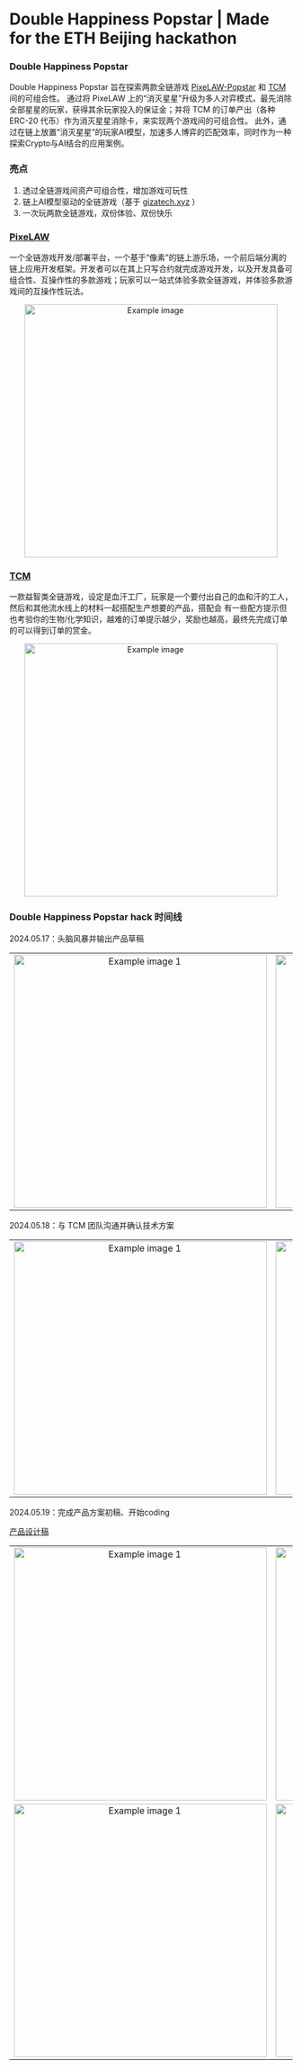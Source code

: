# Double Happiness Popstar | Made for the ETH Beijing hackathon

### Double Happiness Popstar
Double Happiness Popstar 旨在探索两款全链游戏 [PixeLAW-Popstar](https://mud.pixelaw.xyz/) 和 [TCM](https://thiscursedmachine.fun/) 间的可组合性。
通过将 PixeLAW 上的“消灭星星”升级为多人对弈模式，最先消除全部星星的玩家，获得其余玩家投入的保证金；并将 TCM 的订单产出（各种 ERC-20 代币）作为消灭星星消除卡，来实现两个游戏间的可组合性。
此外，通过在链上放置“消灭星星”的玩家AI模型，加速多人博弈的匹配效率，同时作为一种探索Crypto与AI结合的应用案例。

### 亮点
1. 透过全链游戏间资产可组合性，增加游戏可玩性
2. 链上AI模型驱动的全链游戏（基于 [gizatech.xyz](https://www.gizatech.xyz/) ）
3. 一次玩两款全链游戏，双份体验、双份快乐

### [PixeLAW](https://mud.pixelaw.xyz/) 
一个全链游戏开发/部署平台，一个基于“像素”的链上游乐场，一个前后端分离的链上应用开发框架。开发者可以在其上只写合约就完成游戏开发，以及开发具备可组合性、互操作性的多款游戏；玩家可以一站式体验多款全链游戏，并体验多款游戏间的互操作性玩法。
<p align="center">
  <img src="https://github.com/k1ic/double_happiness_popstar/assets/5465932/3e4e8d98-7935-4c82-a4ec-065395b57a04" alt="Example image" height="450">
</p>

### [TCM](https://thiscursedmachine.fun/) 
一款益智类全链游戏，设定是血汗工厂，玩家是一个要付出自己的血和汗的工人，然后和其他流水线上的材料一起搭配生产想要的产品，搭配会
有一些配方提示但也考验你的生物/化学知识，越难的订单提示越少，奖励也越高，最终先完成订单的可以得到订单的赏金。
<p align="center">
  <img src="https://github.com/k1ic/double_happiness_popstar/assets/5465932/8c65a708-58df-4ad5-a3ad-a0aba2de3712" alt="Example image" height="450">
</p>

### Double Happiness Popstar hack 时间线
2024.05.17：头脑风暴并输出产品草稿
<table>
  <tr>
    <td align="center">
      <img src="https://github.com/k1ic/tcm-popstar/assets/5465932/c086746e-8a44-499a-bb46-2fabfbea420f" alt="Example image 1" height="450">
    </td>
    <td align="center">
      <img src="https://github.com/k1ic/tcm-popstar/assets/5465932/66a55e90-bd75-4d73-894d-9ba7daa2b319" alt="Example image 2" height="450">
    </td>
  </tr>
</table>

2024.05.18：与 TCM 团队沟通并确认技术方案
<table>
  <tr>
    <td align="center">
      <img src="https://github.com/k1ic/tcm-popstar/assets/5465932/2dae7562-2f2e-4783-b2f9-81dad0f89558" alt="Example image 1" height="450">
    </td>
    <td align="center">
      <img src="https://github.com/k1ic/tcm-popstar/assets/5465932/e5f9b97e-44c0-47b2-8ecf-482183085a99" alt="Example image 2" height="450">
    </td>
    <td align="center">
      <img src="https://github.com/k1ic/tcm-popstar/assets/5465932/7aba0e8d-b6c3-4a01-802c-c80a3607ebbd" alt="Example image 2" height="450">
    </td>
  </tr>
</table>

2024.05.19：完成产品方案初稿、开始coding

[产品设计稿](https://www.figma.com/design/JEUqflbhFMmVufFp56I0gO/Untitled?node-id=0-1&t=aINmvGCAYJyLnNCU-0)
<table>
  <tr>
    <td align="center">
      <img src="https://github.com/k1ic/double_happiness_popstar/assets/5465932/e201ba1a-9400-44d2-bf26-a16b36f17cae" alt="Example image 1" height="450">
    </td>
    <td align="center">
      <img src="https://github.com/k1ic/double_happiness_popstar/assets/5465932/d39c3026-4955-4dcf-823b-dbc7a89a84d7" alt="Example image 2" height="450">
    </td>
  </tr>
  <tr>
    <td align="center">
      <img src="https://github.com/k1ic/double_happiness_popstar/assets/5465932/ecc8f417-5d7d-40bf-bbb1-63e5159af732" alt="Example image 1" height="450">
    </td>
    <td align="center">
      <img src="https://github.com/k1ic/double_happiness_popstar/assets/5465932/a92f5eef-efee-4f9c-bb3b-c16bec63e9fe" alt="Example image 2" height="450">
    </td>
  </tr>
</table>

